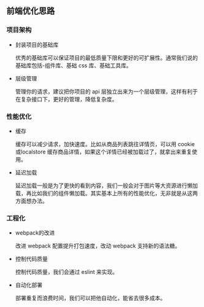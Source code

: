 ## 前端优化思路

### 项目架构

- 封装项目的基础库

  优秀的基础库可以保证项目的最低质量下限和更好的可扩展性。通常我们说的基础库包括-组件库、基础 css 库、基础工具库。

- 层级管理

  管理你的请求，建议把你项目的 api 层独立出来为一个层级管理，这样有利于在复杂接口下，更好的管理，降低复杂度。

### 性能优化

- 缓存

  缓存可以减少请求，加快速度。比如从商品列表跳往详情页，可以用 cookie 或localstore 缓存商品详情，如果这个详情已经被加载过了，就拿出来重复使用。

- 延迟加载

  延迟加载一般是为了更快的看到内容，我们一般会对于图片等大资源进行懒加载，再比如我们的组件懒加载。其实基本上所有的性能优化，无非就是从这两方面想办法。

### 工程化

- webpack的改进
  
  改进 webpack 配置提升打包速度，改动 webpack 支持新的语法糖。
- 控制代码质量

  控制代码质量，我们会通过 eslint 来实现。

- 自动化部署

  部署重复而浪费时间，我们可以把他自动化，能省去很多成本。


